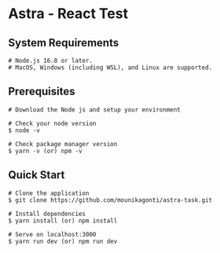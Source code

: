 # Astra - React Test

## System Requirements

    # Node.js 16.8 or later.
    # MacOS, Windows (including WSL), and Linux are supported.

## Prerequisites

    # Download the Node js and setup your environment

    # Check your node version
    $ node -v

    # Check package manager version
    $ yarn -v (or) npm -v

## Quick Start

    # Clone the application
    $ git clone https://github.com/mounikagonti/astra-task.git

    # Install dependencies
    $ yarn install (or) npm install

    # Serve on localhost:3000
    $ yarn run dev (or) npm run dev

